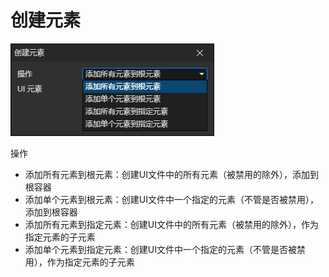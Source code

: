 # 创建元素

![](img/createElement-1.png)

操作

- 添加所有元素到根元素：创建UI文件中的所有元素（被禁用的除外），添加到根容器
- 添加单个元素到根元素：创建UI文件中一个指定的元素（不管是否被禁用），添加到根容器
- 添加所有元素到指定元素：创建UI文件中的所有元素（被禁用的除外），作为指定元素的子元素
- 添加单个元素到指定元素：创建UI文件中一个指定的元素（不管是否被禁用），作为指定元素的子元素